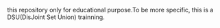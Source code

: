 this repository only for educational purpose.To be more specific, this is a DSU(DisJoint Set Union) trainning.

